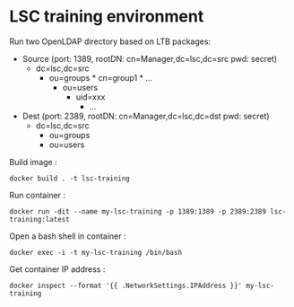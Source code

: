 # LSC training environment

Run two OpenLDAP directory based on LTB packages:

* Source (port: 1389, rootDN: cn=Manager,dc=lsc,dc=src pwd: secret)
   * dc=lsc,dc=src
	    * ou=groups
			   * cn=group1
				 * ...
			* ou=users
			   * uid=xxx
				 * ...
* Dest (port: 2389, rootDN: cn=Manager,dc=lsc,dc=dst pwd: secret)
   * dc=lsc,dc=src
	    * ou=groups
	    * ou=users

Build image :

```
docker build . -t lsc-training
````

Run container :

```
docker run -dit --name my-lsc-training -p 1389:1389 -p 2389:2389 lsc-training:latest
```

Open a bash shell in container :

```
docker exec -i -t my-lsc-training /bin/bash
```

Get container IP address :

```
docker inspect --format '{{ .NetworkSettings.IPAddress }}' my-lsc-training
```
